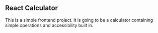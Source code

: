 ## React Calculator
This is a simple frontend project. It is going to be a calculator containing simple operations and accessibility built in.